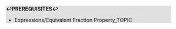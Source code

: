 <div style="margin:2em; background-color: #e0e0e0;">

<strong>↩PREREQUISITES↩</strong>

 * Expressions/Equivalent Fraction Property_TOPIC

</div>


